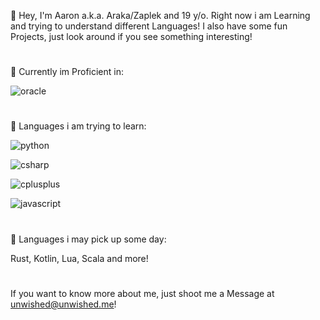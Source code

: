 
👋 Hey, I'm Aaron a.k.a. Araka/Zaplek and 19 y/o. Right now i am Learning and trying to understand different Languages!
I also have some fun Projects, just look around if you see something interesting!

#

💭 Currently im Proficient in:

![oracle](https://img.shields.io/badge/Java-Proficient-000000?style=for-the-badge&logo=oracle&logoColor=red)

#

💭 Languages i am trying to learn:

![python](https://img.shields.io/badge/Python-Learning-000000?style=for-the-badge&logo=Python&logoColor=blue)

![csharp](https://img.shields.io/badge/Csharp-Scheduled(maybe)-000000?style=for-the-badge&logo=csharp&logoColor=white)

![cplusplus](https://img.shields.io/badge/C++-Scheduled(maybe)-000000?style=for-the-badge&logo=cplusplus&logoColor=white)

![javascript](https://img.shields.io/badge/Javascript-Scheduled(maybe)-000000?style=for-the-badge&logo=javascript&logoColor=yellow)

#

📖 Languages i may pick up some day:

Rust, Kotlin, Lua, Scala and more!

#

If you want to know more about me, just shoot me a Message at unwished@unwished.me!

<!--
**CozyAraka/CozyAraka** is a ✨ _special_ ✨ repository because its `README.md` (this file) appears on your GitHub profile.

Here are some ideas to get you started:

- 🔭 I’m currently working on ...
- 🌱 I’m currently learning ...
- 👯 I’m looking to collaborate on ...
- 🤔 I’m looking for help with ...
- 💬 Ask me about ...
- 📫 How to reach me: ...
- 😄 Pronouns: ...
- ⚡ Fun fact: ...
-->
